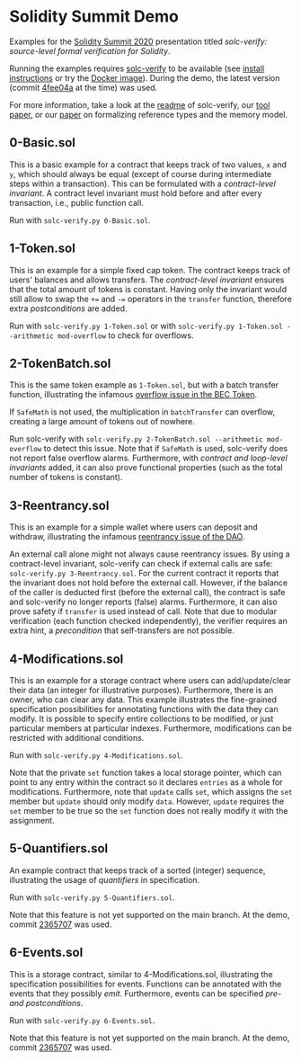 # Solidity Summit Demo

Examples for the [Solidity Summit 2020](https://solidity-summit.ethereum.org/) presentation titled _solc-verify: source-level formal verification for Solidity_.

Running the examples requires [solc-verify](https://github.com/SRI-CSL/solidity) to be available (see [install instructions](https://github.com/SRI-CSL/solidity/blob/boogie/SOLC-VERIFY-README.md) or try the [Docker image](https://github.com/SRI-CSL/solidity/blob/boogie/docker/README.md)).
During the demo, the latest version (commit [4fee04a](https://github.com/SRI-CSL/solidity/commit/4fee04a18ce7471d96ba97db39285c630a7d8357) at the time) was used.

For more information, take a look at the [readme](https://github.com/SRI-CSL/solidity/blob/boogie/SOLC-VERIFY-README.md) of solc-verify, our [tool paper](https://arxiv.org/abs/1907.04262), or our [paper](https://arxiv.org/abs/2001.03256) on formalizing reference types and the memory model.

## 0-Basic.sol

This is a basic example for a contract that keeps track of two values, `x` and `y`, which should always be equal (except of course during intermediate steps within a transaction).
This can be formulated with a _contract-level invariant_.
A contract level invariant must hold before and after every transaction, i.e., public function call.

Run with `solc-verify.py 0-Basic.sol`.

## 1-Token.sol

This is an example for a simple fixed cap token.
The contract keeps track of users' balances and allows transfers.
The _contract-level invariant_ ensures that the total amount of tokens is constant.
Having only the invariant would still allow to swap the `+=` and `-=` operators in the `transfer` function,
therefore extra _postconditions_ are added.

Run with `solc-verify.py 1-Token.sol`
or with `solc-verify.py 1-Token.sol --arithmetic mod-overflow` to check for overflows.

## 2-TokenBatch.sol

This is the same token example as `1-Token.sol`, but with a batch transfer function, illustrating the infamous [overflow issue in the BEC Token](https://medium.com/@peckshield/alert-new-batchoverflow-bug-in-multiple-erc20-smart-contracts-cve-2018-10299-511067db6536).

If `SafeMath` is not used, the multiplication in `batchTransfer` can overflow, creating
a large amount of tokens out of nowhere.

Run solc-verify with `solc-verify.py 2-TokenBatch.sol --arithmetic mod-overflow` to detect this issue.
Note that if `SafeMath` is used, solc-verify does not report false overflow alarms.
Furthermore, with _contract and loop-level invariants_ added, it can also
prove functional properties (such as the total number of tokens is constant).

## 3-Reentrancy.sol
This is an example for a simple wallet where users can deposit and withdraw, illustrating
the infamous  [reentrancy issue of the DAO](https://medium.com/swlh/the-story-of-the-dao-its-history-and-consequences-71e6a8a551ee).

An external call alone might not always cause reentrancy issues.
By using a contract-level invariant, solc-verify can check if external calls are safe: `solc-verify.py 3-Reentrancy.sol`.
For the current contract it reports that the invariant does not hold before the external call.
However, if the balance of the caller is deducted first (before the external call), the contract is safe and solc-verify no longer reports (false) alarms.
Furthermore, it can also prove safety if `transfer` is used instead of call.
Note that due to modular verification (each function checked independently), the verifier requires an extra hint, a _precondition_ that self-transfers are not possible.

## 4-Modifications.sol
This is an example for a storage contract where users can add/update/clear their data (an integer for illustrative purposes).
Furthermore, there is an owner, who can clear any data.
This example illustrates the fine-grained specification possibilities for annotating functions with the data they can modify.
It is possible to specify entire collections to be modified, or just particular members at particular indexes.
Furthermore, modifications can be restricted with additional conditions.

Run with `solc-verify.py 4-Modifications.sol`.

Note that the private `set` function takes a local storage pointer, which can point to any entry within the contract so it declares `entries` as a whole for modifications.
Furthermore, note that `update` calls `set`, which assigns the `set` member but `update` should only modify `data`.
However, `update` requires the `set` member to be true so the `set` function does not really modify it with the assignment.

## 5-Quantifiers.sol
An example contract that keeps track of a sorted (integer) sequence, illustrating the
usage of _quantifiers_ in specification.

Run with `solc-verify.py 5-Quantifiers.sol`.

Note that this feature is not yet supported on the main branch.
At the demo, commit [2365707](https://github.com/SRI-CSL/solidity/commit/236570742c1ff9b6d25792b34c7ab7f972ac28ad) was used.

## 6-Events.sol
This is a storage contract, similar to 4-Modifications.sol, illustrating the specification possibilities for events.
Functions can be annotated with the events that they possibly _emit_.
Furthermore, events can be specified _pre- and postconditions_.

Run with `solc-verify.py 6-Events.sol`.

Note that this feature is not yet supported on the main branch.
At the demo, commit [2365707](https://github.com/SRI-CSL/solidity/commit/236570742c1ff9b6d25792b34c7ab7f972ac28ad) was used.
